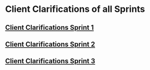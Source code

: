 # Client Clarifications of all Sprints

## [Client Clarifications Sprint 1](sprint_1.md)

## [Client Clarifications Sprint 2](sprint_2.md)

## [Client Clarifications Sprint 3](sprint_3.md)
